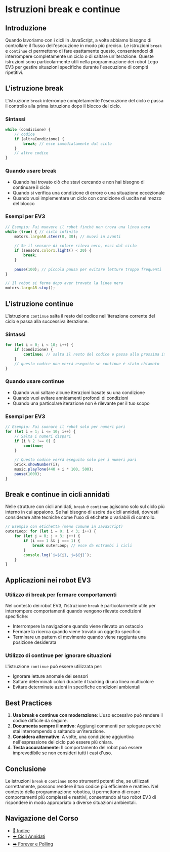 # Istruzioni break e continue

## Introduzione

Quando lavoriamo con i cicli in JavaScript, a volte abbiamo bisogno di controllare il flusso dell'esecuzione in modo più preciso. Le istruzioni `break` e `continue` ci permettono di fare esattamente questo, consentendoci di interrompere completamente un ciclo o di saltare un'iterazione. Queste istruzioni sono particolarmente utili nella programmazione dei robot Lego EV3 per gestire situazioni specifiche durante l'esecuzione di compiti ripetitivi.

## L'istruzione break

L'istruzione `break` interrompe completamente l'esecuzione del ciclo e passa il controllo alla prima istruzione dopo il blocco del ciclo.

### Sintassi

```javascript
while (condizione) {
    // codice
    if (altraCondizione) {
        break; // esce immediatamente dal ciclo
    }
    // altro codice
}
```

### Quando usare break

- Quando hai trovato ciò che stavi cercando e non hai bisogno di continuare il ciclo
- Quando si verifica una condizione di errore o una situazione eccezionale
- Quando vuoi implementare un ciclo con condizione di uscita nel mezzo del blocco

### Esempi per EV3

```javascript
// Esempio: Fai muovere il robot finché non trova una linea nera
while (true) { // ciclo infinito
    motors.largeAB.steer(0, 30); // muovi in avanti
    
    // Se il sensore di colore rileva nero, esci dal ciclo
    if (sensors.color1.light() < 20) {
        break;
    }
    
    pause(100); // piccola pausa per evitare letture troppo frequenti
}

// Il robot si ferma dopo aver trovato la linea nera
motors.largeAB.stop();
```

## L'istruzione continue

L'istruzione `continue` salta il resto del codice nell'iterazione corrente del ciclo e passa alla successiva iterazione.

### Sintassi

```javascript
for (let i = 0; i < 10; i++) {
    if (condizione) {
        continue; // salta il resto del codice e passa alla prossima iterazione
    }
    // questo codice non verrà eseguito se continue è stato chiamato
}
```

### Quando usare continue

- Quando vuoi saltare alcune iterazioni basate su una condizione
- Quando vuoi evitare annidamenti profondi di condizioni
- Quando una particolare iterazione non è rilevante per il tuo scopo

### Esempi per EV3

```javascript
// Esempio: Fai suonare il robot solo per numeri pari
for (let i = 1; i <= 10; i++) {
    // Salta i numeri dispari
    if (i % 2 !== 0) {
        continue;
    }
    
    // Questo codice verrà eseguito solo per i numeri pari
    brick.showNumber(i);
    music.playTone(440 + i * 100, 500);
    pause(1000);
}
```

## Break e continue in cicli annidati

Nelle strutture con cicli annidati, `break` e `continue` agiscono solo sul ciclo più interno in cui appaiono. Se hai bisogno di uscire da cicli annidati, dovresti considerare altre tecniche come l'uso di etichette o variabili di controllo.

```javascript
// Esempio con etichetta (meno comune in JavaScript)
outerLoop: for (let i = 0; i < 3; i++) {
    for (let j = 0; j < 3; j++) {
        if (i === 1 && j === 1) {
            break outerLoop; // esce da entrambi i cicli
        }
        console.log(`i=${i}, j=${j}`);
    }
}
```

## Applicazioni nei robot EV3

### Utilizzo di break per fermare comportamenti

Nel contesto dei robot EV3, l'istruzione `break` è particolarmente utile per interrompere comportamenti quando vengono rilevate condizioni specifiche:

- Interrompere la navigazione quando viene rilevato un ostacolo
- Fermare la ricerca quando viene trovato un oggetto specifico
- Terminare un pattern di movimento quando viene raggiunta una posizione desiderata

### Utilizzo di continue per ignorare situazioni

L'istruzione `continue` può essere utilizzata per:

- Ignorare letture anomale dei sensori
- Saltare determinati colori durante il tracking di una linea multicolore
- Evitare determinate azioni in specifiche condizioni ambientali

## Best Practices

1. **Usa break e continue con moderazione**: L'uso eccessivo può rendere il codice difficile da seguire.
2. **Documenta sempre il motivo**: Aggiungi commenti per spiegare perché stai interrompendo o saltando un'iterazione.
3. **Considera alternative**: A volte, una condizione aggiuntiva nell'espressione del ciclo può essere più chiara.
4. **Testa accuratamente**: Il comportamento del robot può essere imprevedibile se non consideri tutti i casi d'uso.

## Conclusione

Le istruzioni `break` e `continue` sono strumenti potenti che, se utilizzati correttamente, possono rendere il tuo codice più efficiente e reattivo. Nel contesto della programmazione robotica, ti permettono di creare comportamenti più complessi e reattivi, consentendo al tuo robot EV3 di rispondere in modo appropriato a diverse situazioni ambientali.

## Navigazione del Corso
- [📑 Indice](../README.md)
- [⬅️ Cicli Annidati](03-CicliAnnidati.md)
- [➡️ Forever e Polling](05-Forever-Polling.md)